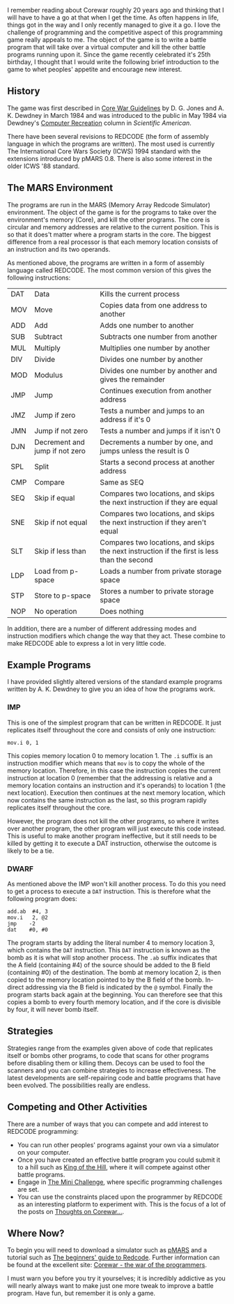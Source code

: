 I remember reading about Corewar roughly 20 years ago and thinking that I will have to have a go at that when I get the time.  As often happens in life, things got in the way and I only recently managed to give it a go.  I love the challenge of programming and the competitive aspect of this programming game really appeals to me.  The object of the game is to write a battle program that will take over a virtual computer and kill the other battle programs running upon it.  Since the game recently celebrated it's 25th birthday, I thought that I would write the following brief introduction to the game to whet peoples' appetite and encourage new interest.

## History
The game was first described in <a href="http://corewar.co.uk/cwg.txt">Core War Guidelines</a> by D. G. Jones and A. K. Dewdney in March 1984 and was introduced to the public
in May 1984 via Dewdney's <a href="http://www.corewar.co.uk/vogtmann/first.htm">Computer Recreation</a> column in <em>Scientific American</em>.

There have been several revisions to REDCODE (the form of assembly language in which the programs are written).  The most used is currently The International Core Wars Society (ICWS) 1994 standard with the extensions introduced by pMARS 0.8.  There is also some interest in the older ICWS '88 standard.

## The MARS Environment
The programs are run in the MARS (Memory Array Redcode Simulator) environment.  The object of the game is for the programs to take over the environment's memory (Core), and kill the other programs.  The core is circular and memory addresses are relative to the current position.  This is so that it does't matter where a program starts in the core.  The biggest difference from a real processor is that each memory location consists of an instruction and its two operands.

As mentioned above, the programs are written in a form of assembly language called REDCODE.  The most common version of this gives the following instructions:


<table class="neatTable">
<tr><td>DAT</td><td>Data</td><td>Kills the current process</td></tr>
<tr><td>MOV</td><td>Move</td><td>Copies data from one address to another</td></tr>
<tr><td>ADD</td><td>Add</td><td>Adds one number to another</td></tr>
<tr><td>SUB</td><td>Subtract</td><td>Subtracts one number from another</td></tr>
<tr><td>MUL</td><td>Multiply</td><td>Multiplies one number by another</td></tr>
<tr><td>DIV</td><td>Divide</td><td>Divides one number by another</td></tr>
<tr><td>MOD</td><td>Modulus</td><td>Divides one number by another and gives the remainder</td></tr>
<tr><td>JMP</td><td>Jump</td><td>Continues execution from another address</td></tr>
<tr><td>JMZ</td><td>Jump if zero</td><td>Tests a number and jumps to an address if it's 0</td></tr>
<tr><td>JMN</td><td>Jump if not zero</td><td>Tests a number and jumps if it isn't 0</td></tr>
<tr><td>DJN</td><td>Decrement and jump if not zero</td><td>Decrements a number by one, and jumps unless the result is 0</td></tr>
<tr><td>SPL</td><td>Split</td><td>Starts a second process at another address</td></tr>
<tr><td>CMP</td><td>Compare</td><td>Same as SEQ</td></tr>
<tr><td>SEQ</td><td>Skip if equal</td><td>Compares two locations, and skips the next instruction if they are equal</td></tr>
<tr><td>SNE</td><td>Skip if not equal</td><td>Compares two locations, and skips the next instruction if they aren't equal</td></tr>
<tr><td>SLT</td><td>Skip if less than</td><td>Compares two locations, and skips the next instruction if the first is less than the second</td></tr>
<tr><td>LDP</td><td>Load from p-space</td><td>Loads a number from private storage space</td></tr>
<tr><td>STP</td><td>Store to p-space</td><td>Stores a number to private storage space</td></tr>
<tr><td>NOP</td><td>No operation</td><td>Does nothing</td></tr>
</table>

In addition, there are a number of different addressing modes and instruction modifiers which change the way that they act.  These combine to make REDCODE able to express a lot in very little code.

## Example Programs
I have provided slightly altered versions of the standard example programs written by A. K. Dewdney to give you an idea of how the programs work.

### IMP
This is one of the simplest program that can be written in REDCODE.  It just replicates itself throughout the core and consists of only one instruction:

```` text
mov.i 0, 1
````

This copies memory location 0 to memory location 1.  The `.i` suffix is an instruction modifier which means that `mov` is to copy the whole of the memory location.  Therefore, in this case the instruction copies the current instruction at location 0 (remember that the addressing is relative and a memory location contains an instruction and it's operands) to location 1 (the next location).  Execution then continues at the next memory location, which now contains the same instruction as the last, so this program rapidly replicates itself throughout the core.

However, the program does not kill the other programs, so where it writes over another program, the other program will just execute this code instead.  This is useful to make another program ineffective, but it still needs to be killed by getting it to execute a DAT instruction, otherwise the outcome is likely to be a tie.

### DWARF
As mentioned above the IMP won't kill another process.  To do this you need to get a process to execute a `DAT` instruction.  This is therefore what the following program does:

```` text
add.ab  #4, 3
mov.i   2, @2
jmp    -2
dat    #0, #0
````

The program starts by adding the literal number 4 to memory location 3, which contains the `DAT` instruction.  This `DAT` instruction is known as the bomb as it is what will stop another process.  The `.ab` suffix indicates that the A field (containing #4) of the source should be added to the B field (containing #0) of the destination.  The bomb at memory location 2, is then copied to the memory location pointed to by the B field of the bomb.  In-direct addressing via the B field is indicated by the `@` symbol.  Finally the program starts back again at the beginning.  You can therefore see that this copies a bomb to every fourth memory location, and if the core is divisible by four, it will never bomb itself.

## Strategies
Strategies range from the examples given above of code that replicates itself or bombs other programs, to code that scans for other programs before disabling them or killing them.  Decoys can be used to fool the scanners and you can combine strategies to increase effectiveness.  The latest developments are self-repairing code and battle programs that have been evolved.  The possibilities really are endless.


## Competing and Other Activities
There are a number of ways that you can compete and add interest to REDCODE programming:
* You can run other peoples' programs against your own via a simulator on your computer.
* Once you have created an effective battle program you could submit it to a hill such as <a href="http://www.koth.org/index.html">King of the Hill</a>, where it will compete against other battle programs.
* Engage in <a href="http://labarga.atspace.com/mc.html">The Mini Challenge</a>, where specific programming challenges are set.
* You can use the constraints placed upon the programmer by REDCODE as an interesting platform to experiment with.  This is the focus of a lot of the posts on <a href="http://impomatic.blogspot.com/">Thoughts on Corewar...</a>.

## Where Now?
To begin you will need to download a simulator such as <a href="http://sourceforge.net/projects/corewar">pMARS</a> and a tutorial such as <a href="http://vyznev.net/corewar/guide.html">The beginners' guide to Redcode</a>.  Further information can be found at the excellent site: <a href="http://www.corewar.co.uk/">Corewar - the war of the programmers</a>.

I must warn you before you try it yourselves; it is incredibly addictive as you will nearly always want to make just one more tweak to improve a battle program.  Have fun, but remember it is only a game.
